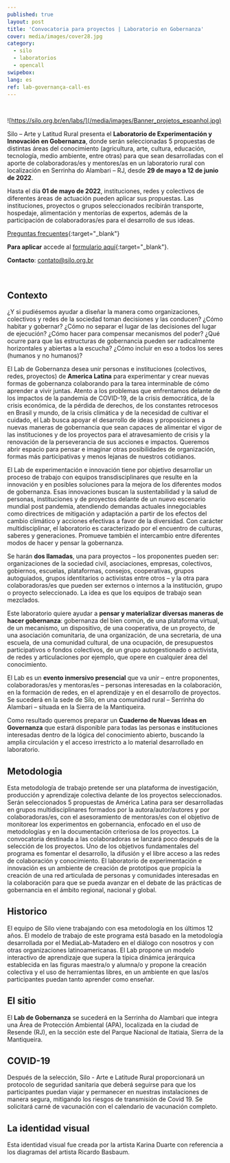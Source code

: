```yaml
---
published: true
layout: post
title: 'Convocatoria para proyectos | Laboratorio en Gobernanza'
cover: media/images/cover28.jpg
category:
  - silo
  - laboratorios
  - opencall
swipebox:
lang: es
ref: lab-governança-call-es
---
```


<br>

![https://silo.org.br/en/labs/](/media/images/Banner_projetos_espanhol.jpg)

Silo – Arte y Latitud Rural presenta el **Laboratorio de Experimentación y Innovación en Gobernanza**, donde serán seleccionadas 5 propuestas de distintas áreas del conocimiento (agricultura, arte, cultura, educación, tecnología, medio ambiente, entre otras) para que sean desarrolladas con el aporte de colaboradoras/es y mentores/as en un laboratorio rural con localización en Serrinha do Alambari – RJ, desde **29 de mayo a 12 de junio de 2022**.

Hasta el día **01 de mayo de 2022**, instituciones, redes y colectivos de diferentes áreas de actuación pueden aplicar sus propuestas. Las instituciones, proyectos o grupos seleccionados recibirán transporte, hospedaje, alimentación y mentorías de expertos, además de la participación de colaboradoras/es para el desarrollo de sus ideas.

[Preguntas frecuentes](https://silo.org.br/preguntas-frecuentes-lab-en-gobernancia-22-es/){:target="_blank"}

**Para aplicar** accede al [formulario aquí](https://docs.google.com/forms/d/e/1FAIpQLSek8yyqfEI3HOkudqMOa12vyadddq8F0tInVki2yQ8uVmsBkw/viewform?pli=1){:target="_blank"}.

**Contacto**: contato@silo.org.br
 
 <br> 
 
## Contexto
 
 ¿Y si pudiésemos ayudar a diseñar la manera como organizaciones, colectivos y redes de la sociedad toman decisiones y las conducen? ¿Cómo habitar y gobernar? ¿Cómo no separar el lugar de las decisiones del lugar de ejecución? ¿Cómo hacer para compensar mecanismos del poder? ¿Qué ocurre para que las estructuras de gobernancia pueden ser radicalmente horizontales y abiertas a la escucha? ¿Cómo incluir en eso a todos los seres (humanos y no humanos)?

El Lab de Gobernanza desea unir personas e instituciones (colectivos, redes, proyectos) de **America Latina** para experimentar y crear nuevas formas de gobernanza colaborando para la tarea interminable de cómo aprender a vivir juntas. Atento a los problemas que enfrentamos delante de los impactos de la pandemia de COVID-19, de la crisis democrática, de la crisis económica, de la pérdida de derechos, de los constantes retrocesos en Brasil y mundo, de la crisis climática y de la necesidad de cultivar el cuidado, el Lab busca apoyar el desarrollo de ideas y proposiciones a nuevas maneras de gobernancia que sean capaces de alimentar el vigor de las instituciones y de los proyectos para el atravesamiento de crisis y la renovación de la perseverancia de sus acciones e impactos. Queremos abrir espacio para pensar e imaginar otras posibilidades de organización, formas más participativas y menos lejanas de nuestros cotidianos.

El Lab de experimentación e innovación tiene por objetivo desarrollar un proceso de trabajo con equipos transdisciplinares que resulte en la innovación y en posibles soluciones para la mejora de los diferentes modos de gobernanza. Esas innovaciones buscan la sustentabilidad y la salud de personas, instituciones y de proyectos delante de un nuevo escenario mundial post pandemia, atendiendo demandas actuales innegociables como directrices de mitigación y adaptación a partir de los efectos del cambio climático y acciones efectivas a favor de la diversidad. Con carácter multidisciplinar, el laboratorio es caracterizado por el encuentro de culturas, saberes y generaciones. Promueve también el intercambio entre diferentes modos de hacer y pensar la gobernanza.

Se harán **dos llamadas**, una para proyectos – los proponentes pueden ser: organizaciones de la sociedad civil, asociaciones, empresas, colectivos, gobiernos, escuelas, plataformas, consejos, cooperativas, grupos autoguiados, grupos identitarios o activistas entre otros – y la otra para colaboradoras/es que pueden ser externos o internos a la institución, grupo o proyecto seleccionado. La idea es que los equipos de trabajo sean mezclados.

Este laboratorio quiere ayudar a **pensar y materializar diversas maneras de hacer gobernanza**: gobernanza del bien común, de una plataforma virtual, de un mecanismo, un dispositivo, de una cooperativa, de un proyecto, de una asociación comunitaria, de una organización, de una secretaria, de una escuela, de una comunidad cultural, de una ocupación, de presupuestos participativos o fondos colectivos, de un grupo autogestionado o activista, de redes y articulaciones por ejemplo, que opere en cualquier área del conocimiento.

El Lab es un **evento inmersivo presencial** que va unir – entre proponentes, colaboradoras/es y mentoras/es – personas interesadas en la colaboración, en la formación de redes, en el aprendizaje y en el desarrollo de proyectos. Se sucederá en la sede de Silo, en una comunidad rural – Serrinha do Alambari – situada en la Sierra de la Mantiqueira.

Como resultado queremos preparar un **Cuaderno de Nuevas Ideas en Governanza** que estará disponible para todas las personas e instituciones interesadas dentro de la lógica del conocimiento abierto, buscando la amplia circulación y el acceso irrestricto a lo material desarrollado en laboratorio.

## Metodologia 

Esta metodología de trabajo pretende ser una plataforma de investigación, producción y aprendizaje colectiva delante de los proyectos seleccionados. Serán seleccionados 5 propuestas de América Latina para ser desarrolladas en grupos multidisciplinares formados por la autora/autor/autores y por colaboradoras/es, con el asesoramiento de mentoras/es con el objetivo de monitorear los experimentos en gobernancia, enfocado en el uso de metodologías y en la documentación criteriosa de los proyectos. La convocatoria destinada a las colaboradoras se lanzará poco después de la selección de los proyectos.
Uno de los objetivos fundamentales del programa es fomentar el desarrollo, la difusión y el libre acceso a las redes de colaboración y conocimiento. El laboratorio de experimentación e innovación es un ambiente de creación de prototipos que propicia la creación de una red articulada de personas y comunidades interesadas en la colaboración para que se pueda avanzar en el debate de las prácticas de gobernancia en el ámbito regional, nacional y global.

## Historico
El equipo de Silo viene trabajando con esa metodología en los últimos 12 años. El modelo de trabajo de este programa está basado en la metodología desarrollada por el MediaLab-Matadero en el diálogo con nosotros y con otras organizaciones latinoamericanas. El Lab propone un modelo interactivo de aprendizaje que supera la típica dinámica jerárquica establecida en las figuras maestra/o y alumna/o y propone la creación colectiva y el uso de herramientas libres, en un ambiente en que las/os participantes puedan tanto aprender como enseñar.

## El sitio
El **Lab de Gobernanza** se sucederá en la Serrinha do Alambari que integra una Área de Protección Ambiental (APA), localizada en la ciudad de Resende (RJ), en la sección este del Parque Nacional de Itatiaia, Sierra de la Mantiqueira.

## COVID-19
Después de la selección, Silo - Arte e Latitude Rural proporcionará un protocolo de seguridad sanitaria que deberá seguirse para que los participantes puedan viajar y permanecer en nuestras instalaciones de manera segura, mitigando los riesgos de transmisión de Covid 19. Se solicitará carné de vacunación con el calendario de vacunación completo.


## La identidad visual
Esta identidad visual fue creada por la artista Karina Duarte con referencia a los diagramas del artista Ricardo Basbaum.


<br>
